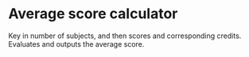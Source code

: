 # Average score calculator

Key in number of subjects, and then scores and corresponding credits. \
Evaluates and outputs the average score.
